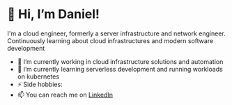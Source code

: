 # 👋 Hi, I’m Daniel!

I'm a cloud engineer, formerly a server infrastructure and network engineer. Continuously learning about cloud infrastructures and modern software development

- 🔭 I’m currently working in cloud infrastructure solutions and automation
- 🌱 I’m currently learning serverless development and running workloads on kubernetes
- ⚡ Side hobbies: 
- 📫 You can reach me on [LinkedIn](https://https://www.linkedin.com/in/danieltle/)
